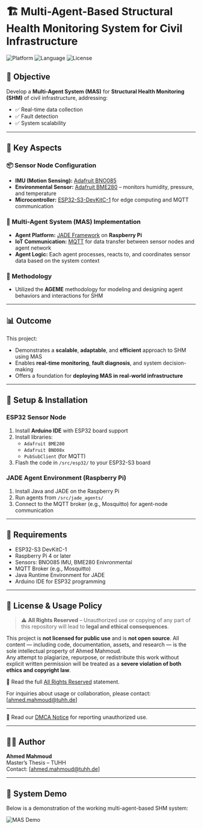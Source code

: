 # 🏗️ Multi-Agent-Based Structural Health Monitoring System for Civil Infrastructure

![Platform](https://img.shields.io/badge/platform-ESP32%20%7C%20RaspberryPi%20%7C%20JADE-green)
![Language](https://img.shields.io/badge/language-C++%20%7C%20Java-blue)
![License](https://img.shields.io/badge/license-All%20Rights%20Reserved-red)

## 🎯 Objective  
Develop a **Multi-Agent System (MAS)** for **Structural Health Monitoring (SHM)** of civil infrastructure, addressing:

- ✅ Real-time data collection  
- ✅ Fault detection  
- ✅ System scalability

---

## 🔧 Key Aspects

### 📦 Sensor Node Configuration  
- **IMU (Motion Sensing):** [Adafruit BNO085](https://www.adafruit.com/product/4754)  
- **Environmental Sensor:** [Adafruit BME280](https://www.adafruit.com/product/2652) – monitors humidity, pressure, and temperature  
- **Microcontroller:** [ESP32-S3-DevKitC-1](https://www.espressif.com/en/products/devkits/esp32-s3-devkitc-1/overview) for edge computing and MQTT communication

### 🤖 Multi-Agent System (MAS) Implementation  
- **Agent Platform:** [JADE Framework](https://jade.tilab.com/) on **Raspberry Pi**  
- **IoT Communication:** [MQTT](https://mqtt.org/) for data transfer between sensor nodes and agent network  
- **Agent Logic:** Each agent processes, reacts to, and coordinates sensor data based on the system context

### 🧠 Methodology  
- Utilized the **AGEME** methodology for modeling and designing agent behaviors and interactions for SHM

---

## 📊 Outcome  
This project:
- Demonstrates a **scalable**, **adaptable**, and **efficient** approach to SHM using MAS
- Enables **real-time monitoring**, **fault diagnosis**, and system decision-making
- Offers a foundation for **deploying MAS in real-world infrastructure**

---

## 🚀 Setup & Installation

### ESP32 Sensor Node  
1. Install **Arduino IDE** with ESP32 board support  
2. Install libraries:  
   - `Adafruit BME280`
   - `Adafruit BNO08x`
   - `PubSubClient` (for MQTT)  
3. Flash the code in `/src/esp32/` to your ESP32-S3 board

### JADE Agent Environment (Raspberry Pi)  
1. Install Java and JADE on the Raspberry Pi  
2. Run agents from `/src/jade_agents/`  
3. Connect to the MQTT broker (e.g., Mosquitto) for agent-node communication

---

## 📌 Requirements

- ESP32-S3 DevKitC-1  
- Raspberry Pi 4 or later  
- Sensors: BNO085 IMU, BME280 Enivronmental 
- MQTT Broker (e.g., Mosquitto)  
- Java Runtime Environment for JADE  
- Arduino IDE for ESP32 programming

---

## 🚫 License & Usage Policy

> ⚠️ **All Rights Reserved** – Unauthorized use or copying of any part of this repository will lead to **legal and ethical consequences**.

This project is **not licensed for public use** and is **not open source**. All content — including code, documentation, assets, and research — is the sole intellectual property of Ahmed Mahmoud.  
Any attempt to plagiarize, repurpose, or redistribute this work without explicit written permission will be treated as a **severe violation of both ethics and copyright law**.

📄 Read the full [All Rights Reserved](./All%20Rights%20Reserved) statement.

For inquiries about usage or collaboration, please contact: [ahmed.mahmoud@tuhh.de]

---

📄 Read our [DMCA Notice](./DMCA_NOTICE.md) for reporting unauthorized use.

---

## 🙋‍♂️ Author  
**Ahmed Mahmoud**  
Master’s Thesis – TUHH  
Contact: [ahmed.mahmoud@tuhh.de]


---


## 🎥 System Demo

Below is a demonstration of the working multi-agent-based SHM system:

![MAS Demo](mas-demo.gif)

